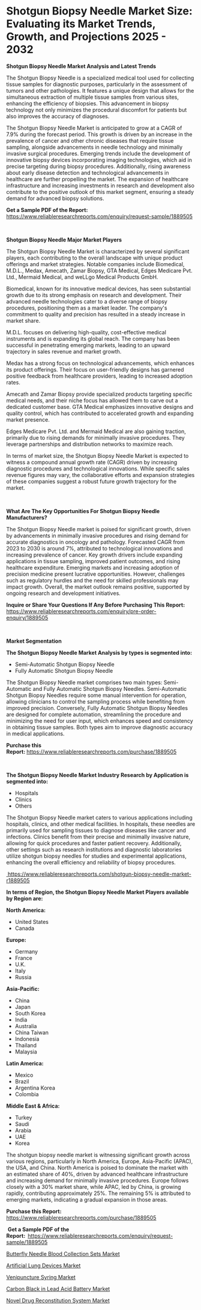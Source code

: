 <p><h1>Shotgun Biopsy Needle Market Size: Evaluating its Market Trends, Growth, and Projections 2025 - 2032</h1></p><p><strong>Shotgun Biopsy Needle Market Analysis and Latest Trends</strong></p>
<p><p>The Shotgun Biopsy Needle is a specialized medical tool used for collecting tissue samples for diagnostic purposes, particularly in the assessment of tumors and other pathologies. It features a unique design that allows for the simultaneous extraction of multiple tissue samples from various sites, enhancing the efficiency of biopsies. This advancement in biopsy technology not only minimizes the procedural discomfort for patients but also improves the accuracy of diagnoses.</p><p>The Shotgun Biopsy Needle Market is anticipated to grow at a CAGR of 7.9% during the forecast period. This growth is driven by an increase in the prevalence of cancer and other chronic diseases that require tissue sampling, alongside advancements in needle technology and minimally invasive surgical procedures. Emerging trends include the development of innovative biopsy devices incorporating imaging technologies, which aid in precise targeting during biopsy procedures. Additionally, rising awareness about early disease detection and technological advancements in healthcare are further propelling the market. The expansion of healthcare infrastructure and increasing investments in research and development also contribute to the positive outlook of this market segment, ensuring a steady demand for advanced biopsy solutions.</p></p>
<p><strong>Get a Sample PDF of the Report:&nbsp;</strong> <a href="https://www.reliableresearchreports.com/enquiry/request-sample/1889505?utm_campaign=13&utm_medium=2&utm_source=Github&utm_content=ia&utm_term=14012025&utm_id=shotgun-biopsy-needle">https://www.reliableresearchreports.com/enquiry/request-sample/1889505</a></p>
<p>&nbsp;</p>
<p><strong>Shotgun Biopsy Needle Major Market Players</strong></p>
<p><p>The Shotgun Biopsy Needle Market is characterized by several significant players, each contributing to the overall landscape with unique product offerings and market strategies. Notable companies include Biomedical, M.D.L., Medax, Amecath, Zamar Biopsy, GTA Medical, Edges Medicare Pvt. Ltd., Mermaid Medical, and weLLgo Medical Products GmbH.</p><p>Biomedical, known for its innovative medical devices, has seen substantial growth due to its strong emphasis on research and development. Their advanced needle technologies cater to a diverse range of biopsy procedures, positioning them as a market leader. The company's commitment to quality and precision has resulted in a steady increase in market share.</p><p>M.D.L. focuses on delivering high-quality, cost-effective medical instruments and is expanding its global reach. The company has been successful in penetrating emerging markets, leading to an upward trajectory in sales revenue and market growth.</p><p>Medax has a strong focus on technological advancements, which enhances its product offerings. Their focus on user-friendly designs has garnered positive feedback from healthcare providers, leading to increased adoption rates.</p><p>Amecath and Zamar Biopsy provide specialized products targeting specific medical needs, and their niche focus has allowed them to carve out a dedicated customer base. GTA Medical emphasizes innovative designs and quality control, which has contributed to accelerated growth and expanding market presence.</p><p>Edges Medicare Pvt. Ltd. and Mermaid Medical are also gaining traction, primarily due to rising demands for minimally invasive procedures. They leverage partnerships and distribution networks to maximize reach.</p><p>In terms of market size, the Shotgun Biopsy Needle Market is expected to witness a compound annual growth rate (CAGR) driven by increasing diagnostic procedures and technological innovations. While specific sales revenue figures may vary, the collaborative efforts and expansion strategies of these companies suggest a robust future growth trajectory for the market.</p></p>
<p>&nbsp;</p>
<p><strong>What Are The Key Opportunities For Shotgun Biopsy Needle Manufacturers?</strong></p>
<p><p>The Shotgun Biopsy Needle market is poised for significant growth, driven by advancements in minimally invasive procedures and rising demand for accurate diagnostics in oncology and pathology. Forecasted CAGR from 2023 to 2030 is around 7%, attributed to technological innovations and increasing prevalence of cancer. Key growth drivers include expanding applications in tissue sampling, improved patient outcomes, and rising healthcare expenditure. Emerging markets and increasing adoption of precision medicine present lucrative opportunities. However, challenges such as regulatory hurdles and the need for skilled professionals may impact growth. Overall, the market outlook remains positive, supported by ongoing research and development initiatives.</p></p>
<p><strong>Inquire or Share Your Questions If Any Before Purchasing This Report:</strong> <a href="https://www.reliableresearchreports.com/enquiry/pre-order-enquiry/1889505?utm_campaign=13&utm_medium=2&utm_source=Github&utm_content=ia&utm_term=14012025&utm_id=shotgun-biopsy-needle">https://www.reliableresearchreports.com/enquiry/pre-order-enquiry/1889505</a></p>
<p>&nbsp;</p>
<p><strong>Market Segmentation</strong></p>
<p><strong>The Shotgun Biopsy Needle Market Analysis by types is segmented into:</strong></p>
<p><ul><li>Semi-Automatic Shotgun Biopsy Needle</li><li>Fully Automatic Shotgun Biopsy Needle</li></ul></p>
<p><p>The Shotgun Biopsy Needle market comprises two main types: Semi-Automatic and Fully Automatic Shotgun Biopsy Needles. Semi-Automatic Shotgun Biopsy Needles require some manual intervention for operation, allowing clinicians to control the sampling process while benefiting from improved precision. Conversely, Fully Automatic Shotgun Biopsy Needles are designed for complete automation, streamlining the procedure and minimizing the need for user input, which enhances speed and consistency in obtaining tissue samples. Both types aim to improve diagnostic accuracy in medical applications.</p></p>
<p><strong>Purchase this Report:&nbsp;</strong><a href="https://www.reliableresearchreports.com/purchase/1889505?utm_campaign=13&utm_medium=2&utm_source=Github&utm_content=ia&utm_term=14012025&utm_id=shotgun-biopsy-needle">https://www.reliableresearchreports.com/purchase/1889505</a></p>
<p>&nbsp;</p>
<p><strong>The Shotgun Biopsy Needle Market Industry Research by Application is segmented into:</strong></p>
<p><ul><li>Hospitals</li><li>Clinics</li><li>Others</li></ul></p>
<p><p>The Shotgun Biopsy Needle market caters to various applications including hospitals, clinics, and other medical facilities. In hospitals, these needles are primarily used for sampling tissues to diagnose diseases like cancer and infections. Clinics benefit from their precise and minimally invasive nature, allowing for quick procedures and faster patient recovery. Additionally, other settings such as research institutions and diagnostic laboratories utilize shotgun biopsy needles for studies and experimental applications, enhancing the overall efficiency and reliability of biopsy procedures.</p></p>
<p><a href="https://www.reliableresearchreports.com/shotgun-biopsy-needle-market-r1889505?utm_campaign=13&utm_medium=2&utm_source=Github&utm_content=ia&utm_term=14012025&utm_id=shotgun-biopsy-needle">&nbsp;https://www.reliableresearchreports.com/shotgun-biopsy-needle-market-r1889505</a></p>
<p><strong>In terms of Region, the Shotgun Biopsy Needle Market Players available by Region are:</strong></p>
<p>
    <p> <strong> North America: </strong>
        <ul>
            <li>United States</li>
            <li>Canada</li>
        </ul>
        </p> 
    <p> <strong> Europe: </strong>
        <ul>
            <li>Germany</li>
            <li>France</li>
            <li>U.K.</li>
            <li>Italy</li>
            <li>Russia</li>
        </ul>
        </p> 
    <p> <strong> Asia-Pacific: </strong>
        <ul>
            <li>China</li>
            <li>Japan</li>
            <li>South Korea</li>
            <li>India</li>
            <li>Australia</li>
            <li>China Taiwan</li>
            <li>Indonesia</li>
            <li>Thailand</li>
            <li>Malaysia</li>
        </ul>
        </p> 
    <p> <strong> Latin America: </strong>
        <ul>
            <li>Mexico</li>
            <li>Brazil</li>
            <li>Argentina Korea</li>
            <li>Colombia</li>
        </ul>
        </p> 
    <p> <strong> Middle East & Africa: </strong>
        <ul>
            <li>Turkey</li>
            <li>Saudi</li>
            <li>Arabia</li>
            <li>UAE</li>
            <li>Korea</li>
        </ul>
    </p>
    </p>
<p><p>The shotgun biopsy needle market is witnessing significant growth across various regions, particularly in North America, Europe, Asia-Pacific (APAC), the USA, and China. North America is poised to dominate the market with an estimated share of 40%, driven by advanced healthcare infrastructure and increasing demand for minimally invasive procedures. Europe follows closely with a 30% market share, while APAC, led by China, is growing rapidly, contributing approximately 25%. The remaining 5% is attributed to emerging markets, indicating a gradual expansion in those areas.</p></p>
<p><strong>Purchase this Report: </strong><a href="https://www.reliableresearchreports.com/purchase/1889505?utm_campaign=13&utm_medium=2&utm_source=Github&utm_content=ia&utm_term=14012025&utm_id=shotgun-biopsy-needle">https://www.reliableresearchreports.com/purchase/1889505</a></p>
<p>&nbsp;<strong>Get a Sample PDF of the Report:&nbsp;&nbsp;</strong><a href="https://www.reliableresearchreports.com/enquiry/request-sample/1889505?utm_campaign=13&utm_medium=2&utm_source=Github&utm_content=ia&utm_term=14012025&utm_id=shotgun-biopsy-needle">https://www.reliableresearchreports.com/enquiry/request-sample/1889505</a></p>
<p><strong></strong></p>
<p><p><a href="https://github.com/dolorespeddico90/Market-Research-Report-List-1/blob/main/butterfly-needle-blood-collection-sets-market.md?utm_campaign=13&utm_medium=2&utm_source=Github&utm_content=ia&utm_term=14012025&utm_id=shotgun-biopsy-needle">Butterfly Needle Blood Collection Sets Market</a></p><p><a href="https://github.com/rosamariarocque98/Market-Research-Report-List-1/blob/main/artificial-lung-devices-market.md?utm_campaign=13&utm_medium=2&utm_source=Github&utm_content=ia&utm_term=14012025&utm_id=shotgun-biopsy-needle">Artificial Lung Devices Market</a></p><p><a href="https://github.com/suleimannichelle7/Market-Research-Report-List-1/blob/main/venipuncture-syring-market.md?utm_campaign=13&utm_medium=2&utm_source=Github&utm_content=ia&utm_term=14012025&utm_id=shotgun-biopsy-needle">Venipuncture Syring Market</a></p><p><a href="https://github.com/MariaWashington76/Market-Research-Report-List-1/blob/main/carbon-black-in-lead-acid-battery-market.md?utm_campaign=13&utm_medium=2&utm_source=Github&utm_content=ia&utm_term=14012025&utm_id=shotgun-biopsy-needle">Carbon Black in Lead Acid Battery Market</a></p><p><a href="https://github.com/krinerstormy331/Market-Research-Report-List-1/blob/main/novel-drug-reconstitution-system-market.md?utm_campaign=13&utm_medium=2&utm_source=Github&utm_content=ia&utm_term=14012025&utm_id=shotgun-biopsy-needle">Novel Drug Reconstitution System Market</a></p></p>